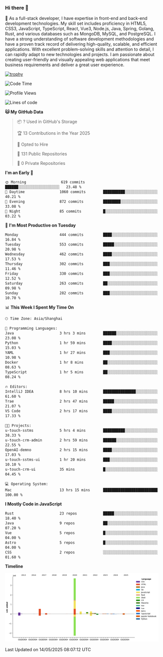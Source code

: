 ### Hi there 👋

🌱 As a full-stack developer, I have expertise in front-end and back-end development technologies. My skill set includes proficiency in HTML5, CSS3, JavaScript, TypeScript, React, Vue3, Node.js, Java, Spring, Golang, Rust, and various databases such as MongoDB, MySQL, and PostgreSQL. I have a strong understanding of software development methodologies and have a proven track record of delivering high-quality, scalable, and efficient applications. With excellent problem-solving skills and attention to detail, I can rapidly adapt to new technologies and projects. I am passionate about creating user-friendly and visually appealing web applications that meet business requirements and deliver a great user experience.

[![trophy](https://github-profile-trophy.vercel.app/?username=elton&rank=SECRET,SSS,SS,S,AAA,AA,A&theme=onedark&no-frame=true&margin-w=10)](https://github.com/ryo-ma/github-profile-trophy)

<!--START_SECTION:waka-->
![Code Time](http://img.shields.io/badge/Code%20Time-1%2C627%20hrs%2012%20mins-blue)

![Profile Views](http://img.shields.io/badge/Profile%20Views-0-blue)

![Lines of code](https://img.shields.io/badge/From%20Hello%20World%20I%27ve%20Written-5.6%20million%20lines%20of%20code-blue)

**🐱 My GitHub Data** 

> 📦 ? Used in GitHub's Storage 
 > 
> 🏆 13 Contributions in the Year 2025
 > 
> 💼 Opted to Hire
 > 
> 📜 131 Public Repositories 
 > 
> 🔑 0 Private Repositories 
 > 
**I'm an Early 🐤** 

```text
🌞 Morning                619 commits         ██████░░░░░░░░░░░░░░░░░░░   23.48 % 
🌆 Daytime                1060 commits        ██████████░░░░░░░░░░░░░░░   40.21 % 
🌃 Evening                872 commits         ████████░░░░░░░░░░░░░░░░░   33.08 % 
🌙 Night                  85 commits          █░░░░░░░░░░░░░░░░░░░░░░░░   03.22 % 
```
📅 **I'm Most Productive on Tuesday** 

```text
Monday                   444 commits         ████░░░░░░░░░░░░░░░░░░░░░   16.84 % 
Tuesday                  553 commits         █████░░░░░░░░░░░░░░░░░░░░   20.98 % 
Wednesday                462 commits         ████░░░░░░░░░░░░░░░░░░░░░   17.53 % 
Thursday                 302 commits         ███░░░░░░░░░░░░░░░░░░░░░░   11.46 % 
Friday                   330 commits         ███░░░░░░░░░░░░░░░░░░░░░░   12.52 % 
Saturday                 263 commits         ██░░░░░░░░░░░░░░░░░░░░░░░   09.98 % 
Sunday                   282 commits         ███░░░░░░░░░░░░░░░░░░░░░░   10.70 % 
```


📊 **This Week I Spent My Time On** 

```text
🕑︎ Time Zone: Asia/Shanghai

💬 Programming Languages: 
Java                     3 hrs 3 mins        ██████░░░░░░░░░░░░░░░░░░░   23.08 % 
Python                   1 hr 59 mins        ████░░░░░░░░░░░░░░░░░░░░░   15.03 % 
YAML                     1 hr 27 mins        ███░░░░░░░░░░░░░░░░░░░░░░   10.98 % 
Docker                   1 hr 8 mins         ██░░░░░░░░░░░░░░░░░░░░░░░   08.63 % 
TypeScript               1 hr 5 mins         ██░░░░░░░░░░░░░░░░░░░░░░░   08.24 % 

🔥 Editors: 
IntelliJ IDEA            8 hrs 10 mins       ███████████████░░░░░░░░░░   61.60 % 
Trae                     2 hrs 47 mins       █████░░░░░░░░░░░░░░░░░░░░   21.07 % 
VS Code                  2 hrs 17 mins       ████░░░░░░░░░░░░░░░░░░░░░   17.33 % 

🐱‍💻 Projects: 
u-touch-sstms            5 hrs 4 mins        ██████████░░░░░░░░░░░░░░░   38.33 % 
u-touch-crm-admin        2 hrs 59 mins       ██████░░░░░░░░░░░░░░░░░░░   22.55 % 
OpenAI-demno             2 hrs 15 mins       ████░░░░░░░░░░░░░░░░░░░░░   17.03 % 
u-touch-sstms-ui         1 hr 20 mins        ███░░░░░░░░░░░░░░░░░░░░░░   10.10 % 
u-touch-crm-ui           35 mins             █░░░░░░░░░░░░░░░░░░░░░░░░   04.45 % 

💻 Operating System: 
Mac                      13 hrs 15 mins      █████████████████████████   100.00 % 
```

**I Mostly Code in JavaScript** 

```text
Rust                     23 repos            █████░░░░░░░░░░░░░░░░░░░░   18.40 % 
Java                     9 repos             ██░░░░░░░░░░░░░░░░░░░░░░░   07.20 % 
Vue                      5 repos             █░░░░░░░░░░░░░░░░░░░░░░░░   04.00 % 
Astro                    5 repos             █░░░░░░░░░░░░░░░░░░░░░░░░   04.00 % 
CSS                      2 repos             ░░░░░░░░░░░░░░░░░░░░░░░░░   01.60 % 
```



**Timeline**

![Lines of Code chart](https://raw.githubusercontent.com/elton/elton/main/assets/bar_graph.png)


 Last Updated on 14/05/2025 08:07:12 UTC
<!--END_SECTION:waka-->

<!--
**elton/elton** is a ✨ _special_ ✨ repository because its `README.md` (this file) appears on your GitHub profile.

Here are some ideas to get you started:

- 🔭 I’m currently working on ...
- 🌱 I’m currently learning ...
- 👯 I’m looking to collaborate on ...
- 🤔 I’m looking for help with ...
- 💬 Ask me about ...
- 📫 How to reach me: ...
- 😄 Pronouns: ...
- ⚡ Fun fact: ...
-->
